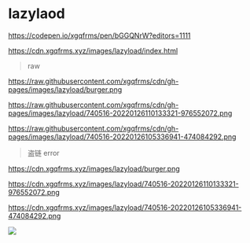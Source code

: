 # lazylaod


https://codepen.io/xgqfrms/pen/bGGQNrW?editors=1111


https://cdn.xgqfrms.xyz/images/lazyload/index.html


> raw


https://raw.githubusercontent.com/xgqfrms/cdn/gh-pages/images/lazyload/burger.png

https://raw.githubusercontent.com/xgqfrms/cdn/gh-pages/images/lazyload/740516-20220126110133321-976552072.png

https://raw.githubusercontent.com/xgqfrms/cdn/gh-pages/images/lazyload/740516-20220126105336941-474084292.png



> 盗链 error


https://cdn.xgqfrms.xyz/images/lazyload/burger.png

https://cdn.xgqfrms.xyz/images/lazyload/740516-20220126110133321-976552072.png

https://cdn.xgqfrms.xyz/images/lazyload/740516-20220126105336941-474084292.png


![](https://cdn.xgqfrms.xyz/images/lazyload/burger.png)
